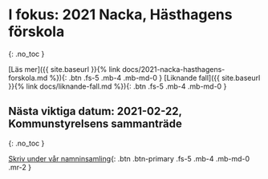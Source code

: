 # I fokus: 2021 Nacka, Hästhagens förskola
{: .no_toc }

[Läs mer]({{ site.baseurl }}{% link docs/2021-nacka-hasthagens-forskola.md %}){: .btn .fs-5 .mb-4 .mb-md-0 }
[Liknande fall]({{ site.baseurl }}{% link docs/liknande-fall.md %}){: .btn .fs-5 .mb-4 .mb-md-0 }

## Nästa viktiga datum: 2021-02-22, Kommunstyrelsens sammanträde
{: .no_toc }

[Skriv under vår namninsamling](http://mittskifte.org/petitions/radda-hasthagens-forskola-2){: .btn .btn-primary .fs-5 .mb-4 .mb-md-0 .mr-2 }
